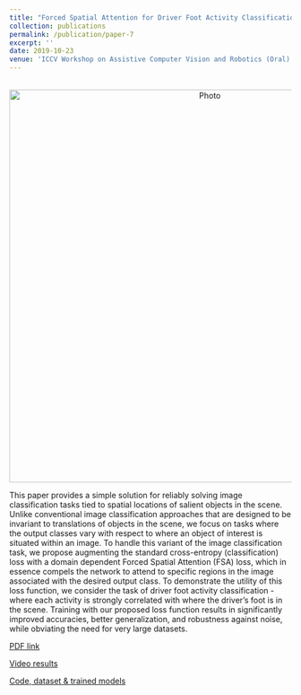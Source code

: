```yaml
---
title: "Forced Spatial Attention for Driver Foot Activity Classification"
collection: publications
permalink: /publication/paper-7
excerpt: ''
date: 2019-10-23
venue: 'ICCV Workshop on Assistive Computer Vision and Robotics (Oral)'
---
```

<p align="center">
  <img src="https://arangesh.github.io/images/paper-8-im.png?raw=true" alt="Photo" style="width: 700px;"/> 
</p>

This paper provides a simple solution for reliably solving image classification tasks tied to spatial locations of salient objects in the scene. Unlike conventional image classification approaches that are designed to be invariant to translations of objects in the scene, we focus on tasks where the output classes vary with respect to where an object of interest is situated within an image. To handle this variant of the image classification task, we propose augmenting the standard cross-entropy (classification) loss with a domain dependent Forced Spatial Attention (FSA) loss, which in essence compels the network to attend to specific regions in the image associated with the desired output class. To demonstrate the utility of this loss function, we consider the task of driver foot activity classification - where each activity is strongly correlated with where the driver’s foot is in the scene. Training with our proposed loss function results in significantly improved accuracies, better generalization, and robustness against noise, while obviating the need for very large datasets.

[PDF link](http://cvrr.ucsd.edu/publications/2019/FSAFAC.pdf)

[Video results](https://www.youtube.com/watch?v=0irynrv4_7U&list=PLUebh5NWCQUZ_JgaIonLNZF3zh1wDse-1&index=2&t=0s)

[Code, dataset & trained models](https://github.com/arangesh/Forced-Spatial-Attention)

